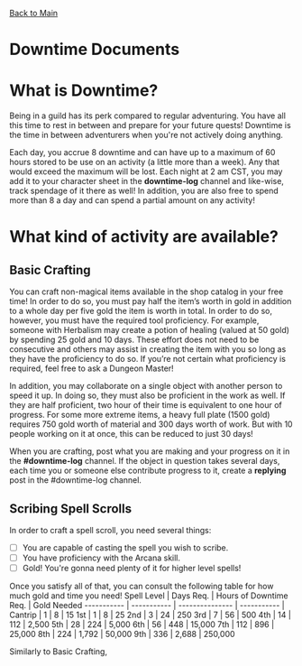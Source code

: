 [Back to Main](https://jtrinh3.github.io/Guild-of-the-Fangs-Documents/)
# Downtime Documents

# What is Downtime?
Being in a guild has its perk compared to regular adventuring. You have all this time to rest in between and prepare for your future quests! Downtime is the time in between adventurers when you're not actively doing anything.

Each day, you accrue 8 downtime and can have up to a maximum of 60 hours stored to be use on an activity (a little more than a week). Any that would exceed the maximum will be lost. Each night at 2 am CST, you may add it to your character sheet in the **downtime-log** channel and like-wise, track spendage of it there as well! In addition, you are also free to spend more than 8 a day and can spend a partial amount on any activity!

# What kind of activity are available?

## Basic Crafting
You can craft non-magical items available in the shop catalog in your free time! In order to do so, you must pay half the item’s worth in gold in addition to a whole day per five gold the item is worth in total. In order to do so, however, you must have the required tool proficiency. For example, someone with Herbalism may create a potion of healing (valued at 50 gold) by spending 25 gold and 10 days. These effort does not need to be consecutive and others may assist in creating the item with you so long as they have the proficiency to do so. If you’re not certain what proficiency is required, feel free to ask a Dungeon Master!

In addition, you may collaborate on a single object with another person to speed it up. In doing so, they must also be proficient in the work as well. If they are half proficient, two hour of their time is equivalent to one hour of progress.
For some more extreme items, a heavy full plate (1500 gold) requires 750 gold worth of material and 300 days worth of work. But with 10 people working on it at once, this can be reduced to just 30 days!

When you are crafting, post what you are making and your progress on it in the **#downtime-log** channel. If the object in question takes several days, each time you or someone else contribute progress to it, create a **replying** post in the #downtime-log channel.

## Scribing Spell Scrolls
In order to craft a spell scroll, you need several things:

- [ ] You are capable of casting the spell you wish to scribe.
- [ ] You have proficiency with the Arcana skill.
- [ ] Gold! You're gonna need plenty of it for higher level spells!

Once you satisfy all of that, you can consult the following table for how much gold and time you need!
Spell Level | Days Req. | Hours of Downtime Req. | Gold Needed
----------- | ----------- | --------------- | ----------- |
Cantrip	| 1 | 8 | 15 
1st	| 1 | 8 | 25 
2nd	| 3 | 24 | 250 
3rd	| 7 | 56 | 500 
4th	| 14 | 112 | 2,500 
5th	| 28 | 224 | 5,000 
6th	| 56 | 448 | 15,000 
7th	| 112 | 896 | 25,000 
8th	| 224 | 1,792 | 50,000 
9th	| 336 | 2,688 | 250,000 

Similarly to Basic Crafting, 
